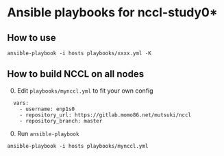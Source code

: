 # Ansible playbooks for nccl-study0*

## How to use
```
ansible-playbook -i hosts playbooks/xxxx.yml -K
```

## How to build NCCL on all nodes
0. Edit `playbooks/mynccl.yml` to fit your own config
```
  vars:
    - username: enp1s0
    - repository_url: https://gitlab.momo86.net/mutsuki/nccl
    - repository_branch: master
```
0. Run `ansible-playbook`
```
ansible-playbook -i hosts playbooks/mynccl.yml
```
